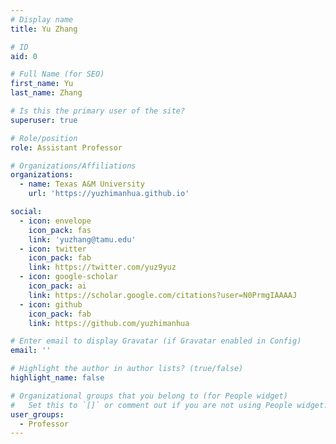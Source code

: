 ```yaml
---
# Display name
title: Yu Zhang

# ID
aid: 0

# Full Name (for SEO)
first_name: Yu
last_name: Zhang

# Is this the primary user of the site?
superuser: true

# Role/position
role: Assistant Professor

# Organizations/Affiliations
organizations:
  - name: Texas A&M University
    url: 'https://yuzhimanhua.github.io'

social:
  - icon: envelope
    icon_pack: fas
    link: 'yuzhang@tamu.edu'
  - icon: twitter
    icon_pack: fab
    link: https://twitter.com/yuz9yuz
  - icon: google-scholar
    icon_pack: ai
    link: https://scholar.google.com/citations?user=N0PrmgIAAAAJ
  - icon: github
    icon_pack: fab
    link: https://github.com/yuzhimanhua

# Enter email to display Gravatar (if Gravatar enabled in Config)
email: ''

# Highlight the author in author lists? (true/false)
highlight_name: false

# Organizational groups that you belong to (for People widget)
#   Set this to `[]` or comment out if you are not using People widget.
user_groups:
  - Professor
---
```

